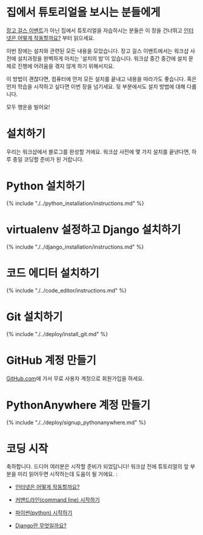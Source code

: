 # 집에서 튜토리얼을 보시는 분들에게

[장고 걸스 이벤트](http://djangogirls.org/events/)가 아닌 집에서 튜토리얼을 자습하시는 분들은 이 장을 건너뛰고 [인터넷은 어떻게 작동할까요?](../how_the_internet_works/README.md) 부터 읽으세요.

이번 장에는 설치와 관련된 모든 내용을 모았습니다. 장고 걸스 이벤트에서는 워크샵 사전에 설치과정을 완벽하게 마치는 '설치의 밤'이 있습니다. 워크샵 중간 중간에 설치 문제로 진행에 어려움을 겪지 않게 하기 위해서지요.

이 방법이 괜찮다면, 컴퓨터에 먼저 모든 설치를 끝내고 내용을 따라가도 좋습니다. 혹은 먼저 학습을 시작하고 싶다면 이번 장을 넘기세요. 뒷 부분에서도 설치 방법에 대해 다룹니다.

모두 행운을 빌어요!

# 설치하기

우리는 워크샵에서 블로그를 완성할 거에요. 워크샵 사전에 몇 가지 설치를 끝낸다면, 하루 종일 코딩할 준비가 된 거랍니다.

# Python 설치하기

{% include "./../python_installation/instructions.md" %}

# virtualenv 설정하고 Django 설치하기

{% include "./../django_installation/instructions.md" %}

# 코드 에디터 설치하기

{% include "./../code_editor/instructions.md" %}

# Git 설치하기

{% include "./../deploy/install_git.md" %}

# GitHub 계정 만들기

[GitHub.com](http://www.github.com)에 가서 무료 사용자 계정으로 회원가입을 하세요.

# PythonAnywhere 계정 만들기

{% include "./../deploy/signup_pythonanywhere.md" %}

# 코딩 시작

축하합니다. 드디어 여러분은 시작할 준비가 되었답니다! 워크샵 전에 튜토리얼의 앞 부분을 미리 읽어두면 시작하는데 도움이 될 거에요. :

  * [인터넷은 어떻게 작동할까요?](../how_the_internet_works/README.md)

  * [커맨드라인(command line) 시작하기](../intro_to_command_line/README.md)

  * [파이썬(python) 시작하기](../intro_to_command_line/README.md)

  * [Django란 무엇일까요?](../django/README.md)
